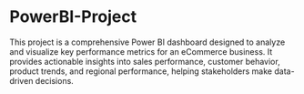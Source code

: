 # PowerBI-Project
This project is a comprehensive Power BI dashboard designed to analyze and visualize key performance metrics for an eCommerce business. It provides actionable insights into sales performance, customer behavior, product trends, and regional performance, helping stakeholders make data-driven decisions.
